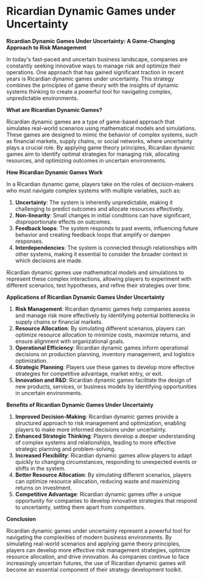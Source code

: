 # Ricardian Dynamic Games under Uncertainty

**Ricardian Dynamic Games Under Uncertainty: A Game-Changing Approach to Risk Management**

In today's fast-paced and uncertain business landscape, companies are constantly seeking innovative ways to manage risk and optimize their operations. One approach that has gained significant traction in recent years is Ricardian dynamic games under uncertainty. This strategy combines the principles of game theory with the insights of dynamic systems thinking to create a powerful tool for navigating complex, unpredictable environments.

**What are Ricardian Dynamic Games?**

Ricardian dynamic games are a type of game-based approach that simulates real-world scenarios using mathematical models and simulations. These games are designed to mimic the behavior of complex systems, such as financial markets, supply chains, or social networks, where uncertainty plays a crucial role. By applying game theory principles, Ricardian dynamic games aim to identify optimal strategies for managing risk, allocating resources, and optimizing outcomes in uncertain environments.

**How Ricardian Dynamic Games Work**

In a Ricardian dynamic game, players take on the roles of decision-makers who must navigate complex systems with multiple variables, such as:

1. **Uncertainty**: The system is inherently unpredictable, making it challenging to predict outcomes and allocate resources effectively.
2. **Non-linearity**: Small changes in initial conditions can have significant, disproportionate effects on outcomes.
3. **Feedback loops**: The system responds to past events, influencing future behavior and creating feedback loops that amplify or dampen responses.
4. **Interdependencies**: The system is connected through relationships with other systems, making it essential to consider the broader context in which decisions are made.

Ricardian dynamic games use mathematical models and simulations to represent these complex interactions, allowing players to experiment with different scenarios, test hypotheses, and refine their strategies over time.

**Applications of Ricardian Dynamic Games Under Uncertainty**

1. **Risk Management**: Ricardian dynamic games help companies assess and manage risk more effectively by identifying potential bottlenecks in supply chains or financial markets.
2. **Resource Allocation**: By simulating different scenarios, players can optimize resource allocation to minimize costs, maximize returns, and ensure alignment with organizational goals.
3. **Operational Efficiency**: Ricardian dynamic games inform operational decisions on production planning, inventory management, and logistics optimization.
4. **Strategic Planning**: Players use these games to develop more effective strategies for competitive advantage, market entry, or exit.
5. **Innovation and R&D**: Ricardian dynamic games facilitate the design of new products, services, or business models by identifying opportunities in uncertain environments.

**Benefits of Ricardian Dynamic Games Under Uncertainty**

1. **Improved Decision-Making**: Ricardian dynamic games provide a structured approach to risk management and optimization, enabling players to make more informed decisions under uncertainty.
2. **Enhanced Strategic Thinking**: Players develop a deeper understanding of complex systems and relationships, leading to more effective strategic planning and problem-solving.
3. **Increased Flexibility**: Ricardian dynamic games allow players to adapt quickly to changing circumstances, responding to unexpected events or shifts in the system.
4. **Better Resource Allocation**: By simulating different scenarios, players can optimize resource allocation, reducing waste and maximizing returns on investment.
5. **Competitive Advantage**: Ricardian dynamic games offer a unique opportunity for companies to develop innovative strategies that respond to uncertainty, setting them apart from competitors.

**Conclusion**

Ricardian dynamic games under uncertainty represent a powerful tool for navigating the complexities of modern business environments. By simulating real-world scenarios and applying game theory principles, players can develop more effective risk management strategies, optimize resource allocation, and drive innovation. As companies continue to face increasingly uncertain futures, the use of Ricardian dynamic games will become an essential component of their strategy development toolkit.
